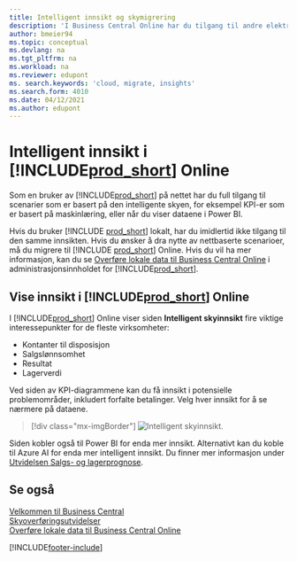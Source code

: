 ```yaml
---
title: Intelligent innsikt og skymigrering
description: 'I Business Central Online har du tilgang til andre elektroniske tjenester, og du kan for eksempel få intelligent innsikt som er basert på Azure AI. Les videre hvis du vurderer å overføre fra lokalt til skyen.'
author: bmeier94
ms.topic: conceptual
ms.devlang: na
ms.tgt_pltfrm: na
ms.workload: na
ms.reviewer: edupont
ms. search.keywords: 'cloud, migrate, insights'
ms.search.form: 4010
ms.date: 04/12/2021
ms.author: edupont
---
```


# Intelligent innsikt i [!INCLUDE[prod_short](includes/prod_short.md)] Online

Som en bruker av [!INCLUDE[prod_short](includes/prod_short.md)] på nettet har du full tilgang til scenarier som er basert på den intelligente skyen, for eksempel KPI-er som er basert på maskinlæring, eller når du viser dataene i Power BI.  

Hvis du bruker [!INCLUDE [prod_short](includes/prod_short.md)] lokalt, har du imidlertid ikke tilgang til den samme innsikten. Hvis du ønsker å dra nytte av nettbaserte scenarioer, må du migrere til [!INCLUDE [prod_short](includes/prod_short.md)] Online. Hvis du vil ha mer informasjon, kan du se [Overføre lokale data til Business Central Online](/dynamics365/business-central/dev-itpro/administration/migrate-data) i administrasjonsinnholdet for [!INCLUDE[prod_short](includes/prod_short.md)].  

## Vise innsikt i [!INCLUDE[prod_short](includes/prod_short.md)] Online

I [!INCLUDE[prod_short](includes/prod_short.md)] Online viser siden **Intelligent skyinnsikt** fire viktige interessepunkter for de fleste virksomheter:

- Kontanter til disposisjon
- Salgslønnsomhet
- Resultat
- Lagerverdi

Ved siden av KPI-diagrammene kan du få innsikt i potensielle problemområder, inkludert forfalte betalinger. Velg hver innsikt for å se nærmere på dataene.  

> [!div class="mx-imgBorder"]
> ![Intelligent skyinnsikt.](media/across-intelligent-cloud/intelligentcloudApril19.png "Viser siden Intelligent skyinnsikt i Business Central Online")

Siden kobler også til Power BI for enda mer innsikt. Alternativt kan du koble til Azure AI for enda mer intelligent innsikt. Du finner mer informasjon under [Utvidelsen Salgs- og lagerprognose](ui-extensions-sales-forecast.md).  

## Se også

[Velkommen til Business Central](index.md)  
[Skyoverføringsutvidelser](ui-extensions-data-replication.md)  
[Overføre lokale data til Business Central Online](/dynamics365/business-central/dev-itpro/administration/migrate-data)  

[!INCLUDE[footer-include](includes/footer-banner.md)]